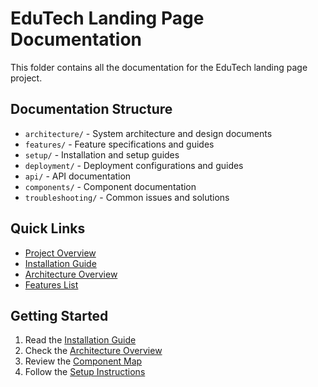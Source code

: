 # EduTech Landing Page Documentation

This folder contains all the documentation for the EduTech landing page project.

## Documentation Structure

- `architecture/` - System architecture and design documents
- `features/` - Feature specifications and guides
- `setup/` - Installation and setup guides
- `deployment/` - Deployment configurations and guides
- `api/` - API documentation
- `components/` - Component documentation
- `troubleshooting/` - Common issues and solutions

## Quick Links

- [Project Overview](../PROJECT_SUMMARY.md)
- [Installation Guide](../INSTALLATION_GUIDE.md)
- [Architecture Overview](../ARCHITECTURE.md)
- [Features List](../FEATURES.md)

## Getting Started

1. Read the [Installation Guide](../INSTALLATION_GUIDE.md)
2. Check the [Architecture Overview](../ARCHITECTURE.md)
3. Review the [Component Map](../COMPONENT_MAP.md)
4. Follow the [Setup Instructions](../SETUP.md)
